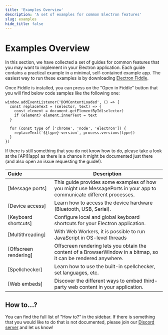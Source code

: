 ```yaml
---
title: 'Examples Overview'
description: 'A set of examples for common Electron features'
slug: examples
hide_title: false
---
```


# Examples Overview

In this section, we have collected a set of guides for common features
that you may want to implement in your Electron application. Each guide
contains a practical example in a minimal, self-contained example app.
The easiest way to run these examples is by downloading [Electron Fiddle][fiddle].

Once Fiddle is installed, you can press on the "Open in Fiddle" button that you
will find below code samples like the following one:

```fiddle docs/fiddles/quick-start
window.addEventListener('DOMContentLoaded', () => {
  const replaceText = (selector, text) => {
    const element = document.getElementById(selector)
    if (element) element.innerText = text
  }

  for (const type of ['chrome', 'node', 'electron']) {
    replaceText(`${type}-version`, process.versions[type])
  }
})
```

If there is still something that you do not know how to do, please take a look at the [API][app]
as there is a chance it might be documented just there (and also open an issue requesting the
guide!).

<!-- guide-table-start -->

| Guide                 | Description                                                                                                         |
| :-------------------- | ------------------------------------------------------------------------------------------------------------------- |
| [Message ports]       | This guide provides some examples of how you might use MessagePorts in your app to communicate different processes. |
| [Device access]       | Learn how to access the device hardware (Bluetooth, USB, Serial).                                                   |
| [Keyboard shortcuts]  | Configure local and global keyboard shortcuts for your Electron application.                                        |
| [Multithreading]      | With Web Workers, it is possible to run JavaScript in OS-level threads                                              |
| [Offscreen rendering] | Offscreen rendering lets you obtain the content of a BrowserWindow in a bitmap, so it can be rendered anywhere.     |
| [Spellchecker]        | Learn how to use the built-in spellchecker, set languages, etc.                                                     |
| [Web embeds]          | Discover the different ways to embed third-party web content in your application.                                   |

<!-- guide-table-end -->

## How to...?

You can find the full list of "How to?" in the sidebar. If there is
something that you would like to do that is not documented, please join
our [Discord server][] and let us know!

[discord server]: https://discord.com/invite/electron
[fiddle]: https://www.electronjs.org/fiddle
